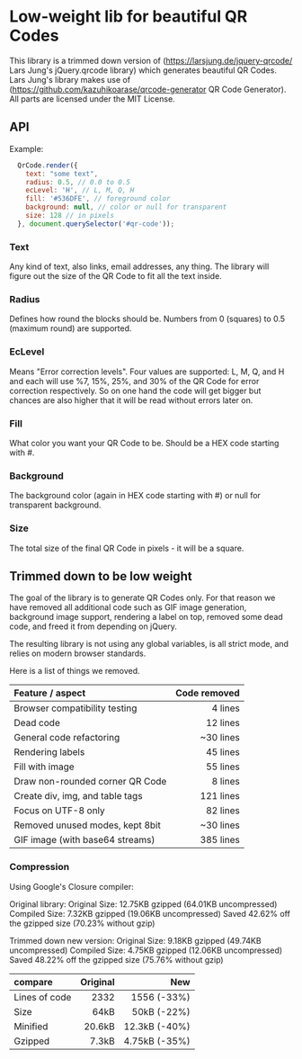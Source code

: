 # Low-weight lib for beautiful QR Codes
This library is a trimmed down version of (https://larsjung.de/jquery-qrcode/ Lars Jung's jQuery.qrcode library) which generates beautiful QR Codes. Lars Jung's library makes use of (https://github.com/kazuhikoarase/qrcode-generator QR Code Generator). All parts are licensed under the MIT License.

## API
Example:
```javascript
  QrCode.render({
    text: "some text",
    radius: 0.5, // 0.0 to 0.5
    ecLevel: 'H', // L, M, Q, H
    fill: '#536DFE', // foreground color
    background: null, // color or null for transparent
    size: 128 // in pixels
  }, document.querySelector('#qr-code'));
```

### Text
Any kind of text, also links, email addresses, any thing. The library will figure out the size of the QR Code to fit all the text inside.

### Radius
Defines how round the blocks should be. Numbers from 0 (squares) to 0.5 (maximum round) are supported.

### EcLevel
Means "Error correction levels". Four values are supported: L, M, Q, and H  and each will use %7, 15%, 25%, and 30% of the QR Code for error correction respectively. So on one hand the code will get bigger but chances are also higher that it will be read without errors later on.

### Fill
What color you want your QR Code to be. Should be a HEX code starting with #.

### Background
The background color (again in HEX code starting with #) or null for transparent background.

### Size
The total size of the final QR Code in pixels - it will be a square.

## Trimmed down to be low weight
The goal of the library is to generate QR Codes only. For that reason we have removed all additional code such as GIF image generation, background image support, rendering a label on top, removed some dead code, and freed it from depending on jQuery.

The resulting library is not using any global variables, is all strict mode, and relies on modern browser standards.

Here is a list of things we removed.

Feature / aspect | Code removed
:--- | ---:
Browser compatibility testing | 4 lines
Dead code | 12 lines
General code refactoring | ~30 lines
Rendering labels | 45 lines
Fill with image | 55 lines
Draw non-rounded corner QR Code | 8 lines
Create div, img, and table tags | 121 lines
Focus on UTF-8 only | 82 lines
Removed unused modes, kept 8bit | ~30 lines
GIF image (with base64 streams) | 385 lines

### Compression
Using  Google's Closure compiler:

Original library:
Original Size: 12.75KB gzipped (64.01KB uncompressed)
Compiled Size: 7.32KB gzipped (19.06KB uncompressed)
Saved 42.62% off the gzipped size (70.23% without gzip)

Trimmed down new version:
Original Size: 9.18KB gzipped (49.74KB uncompressed)
Compiled Size: 4.75KB gzipped (12.06KB uncompressed)
Saved 48.22% off the gzipped size (75.76% without gzip)

compare | Original | New
:--- | ---: | ---:
Lines of code | 2332 | 1556 (-33%)
Size | 64kB | 50kB (-22%)
Minified | 20.6kB | 12.3kB (-40%)
Gzipped | 7.3kB | 4.75kB (-35%)

